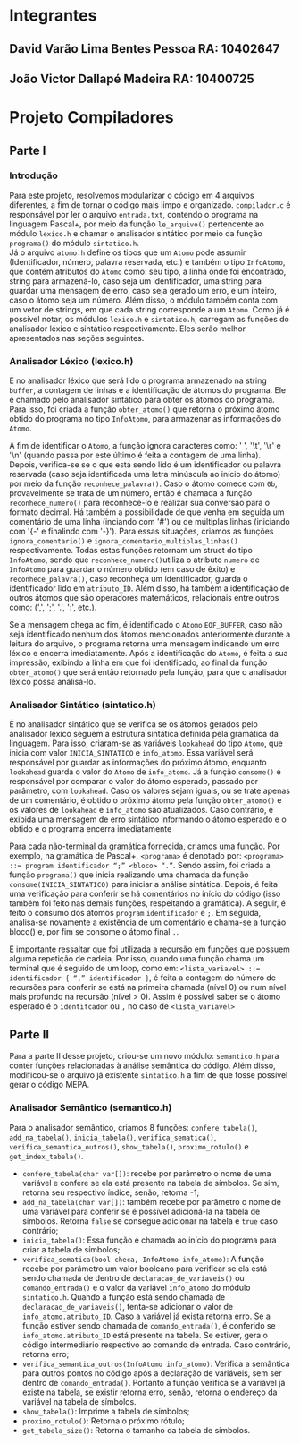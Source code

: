 # Integrantes

## David Varão Lima Bentes Pessoa   RA: 10402647
## João Victor Dallapé Madeira RA: 10400725

# Projeto Compiladores

## Parte I

### Introdução
Para este projeto, resolvemos modularizar o código em 4 arquivos diferentes, a fim de tornar o código mais limpo e organizado. `compilador.c` é responsável por ler o arquivo `entrada.txt`, contendo o programa na linguagem Pascal+, por meio da função `le_arquivo()` pertencente ao módulo `lexico.h` e chamar o analisador sintático por meio da função `programa()` do  módulo `sintatico.h`.  
Já o arquivo `atomo.h` define os tipos que um `Atomo` pode assumir (Identificador, número, palavra reservada, etc.) e também o tipo `InfoAtomo`, que contém atributos do `Atomo` como: seu tipo, a linha onde foi encontrado, string para armazená-lo, caso seja um identificador, uma string para guardar uma mensagem de erro, caso seja gerado um erro, e um inteiro, caso o átomo seja um número.  Além disso, o módulo também conta com um vetor de strings, em que cada string corresponde a um `Atomo`.
Como já é possível notar, os módulos `lexico.h` e `sintatico.h`, carregam as funções do analisador léxico e sintático respectivamente. Eles serão melhor apresentados nas seções seguintes.

### Analisador Léxico (lexico.h)
É no analisador léxico que será lido o programa armazenado na string `buffer`, a contagem de linhas e a identificação de átomos do programa. Ele é chamado pelo analisador sintático para obter os átomos do programa. Para isso, foi criada a função `obter_atomo()` que retorna o próximo átomo obtido do programa no tipo `InfoAtomo`, para armazenar as informações do `Atomo`.    

A fim de identificar o `Atomo`, a função ignora caracteres como: ' ', '\t', '\r' e '\n' (quando passa por este último é feita a contagem de uma linha). Depois, verifica-se se o que está sendo lido é um identificador ou palavra reservada (caso seja identificada uma letra minúscula ao início do átomo) por meio da função `reconhece_palavra()`. Caso o átomo comece com `0b`, provavelmente se trata de um número, então é chamada a função `reconhece_numero()` para reconhecê-lo e realizar sua conversão para o formato decimal. Há também a possibilidade de que venha em seguida um comentário de uma linha (inciando com '#') ou de múltiplas linhas (iniciando com '{-' e finalindo com '-}'). Para essas situações, criamos as funções `ignora_comentario()` e `ignora_comentario_multiplas_linhas()` respectivamente. Todas estas funções retornam um struct do tipo `InfoAtomo`, sendo que `reconhece_numero()`utiliza o atributo `numero` de `InfoAtomo` para guardar o número obtido (em caso de êxito) e `reconhece_palavra()`, caso reconheça um identificador, guarda o identificador lido em `atributo_ID`. Além disso, há também a identificação de outros átomos que são operadores matemáticos, relacionais entre outros como: (',', ';', '.', ':', etc.).    

Se a mensagem chega ao fim, é identificado o `Atomo` `EOF_BUFFER`, caso não seja identificado nenhum dos átomos mencionados anteriormente durante a leitura do arquivo, o programa retorna uma mensagem indicando um erro léxico e encerra imediatamente. Após a identificação do `Atomo`, é feita a sua impressão, exibindo a linha em que foi identificado, ao final da função `obter_atomo()` que será então retornado pela função, para que o analisador léxico possa análisá-lo.

### Analisador Sintático (sintatico.h)
É no analisador sintático que se verifica se os átomos gerados pelo analisador léxico seguem a estrutura sintática definida pela gramática da linguagem. Para isso, criaram-se as variáveis `lookahead` do tipo `Atomo`, que inicia com valor `INICIA_SINTATICO` e `info_atomo`. Essa variável será responsável por guardar as informações do próximo átomo, enquanto `lookahead` guarda o valor do `Atomo` de `info_atomo`. Já a função `consome()` é responsável por comparar o valor do átomo esperado, passado por parâmetro, com `lookahead`. Caso os valores sejam iguais, ou se trate apenas de um comentário, é obtido o próximo átomo pela função `obter_atomo()` e os valores de `lookahead` e `info_atomo` são atualizados. Caso contrário, é exibida uma mensagem de erro sintático informando o átomo esperado e o obtido e o programa encerra imediatamente  
  
Para cada não-terminal da gramática fornecida, criamos uma função. Por exemplo, na gramática de Pascal+, `<programa>` é denotado por: `<programa> ::= program identificador “;” <bloco> “.”`. Sendo assim, foi criada a função `programa()` que inicia realizando uma chamada da função `consome(INICIA_SINTATICO)` para iniciar a análise sintática. Depois, é feita uma verificação para conferir se há comentários no início do código (isso também foi feito nas demais funções, respeitando a gramática). A seguir, é feito o consumo dos átomos `program` `identificador` e `;`. Em seguida, analisa-se novamente a existência de um comentário e chama-se a função bloco() e, por fim se consome o átomo final `.`.  
  
É importante ressaltar que foi utilizada a recursão em funções que possuem alguma repetição de cadeia. Por isso, quando uma função chama um terminal que é seguido de um loop, como em: `<lista_variavel> ::= identificador { “,” identificador }`, é feita a contagem do número de recursões para conferir se está na primeira chamada (nível 0) ou num nível mais profundo na recursão (nível > 0). Assim é possível saber se o átomo esperado é o `identifcador` ou `,` no caso de `<lista_variavel>`

## Parte II

Para a parte II desse projeto, criou-se um novo módulo: `semantico.h` para conter funções relacionadas à análise semântica do código. Além disso, modificou-se o arquivo já existente `sintatico.h` a fim de que fosse possível gerar o código MEPA.

### Analisador Semântico (semantico.h)
Para o analisador semântico, criamos 8 funções: `confere_tabela()`, `add_na_tabela()`, `inicia_tabela()`, `verifica_sematica()`, `verifica_semantica_outros()`, `show_tabela()`, `proximo_rotulo()` e `get_index_tabela()`.

* `confere_tabela(char var[])`: recebe por parâmetro o nome de uma variável e confere se ela está presente na tabela de símbolos. Se sim, retorna seu respectivo índice, senão, retorna -1;
* `add_na_tabela(char var[])`: também recebe por parâmetro o nome de uma variável para conferir se é possível adicioná-la na tabela de símbolos. Retorna `false` se consegue adicionar na tabela e `true` caso contrário;
* `inicia_tabela()`: Essa função é chamada ao início do programa para criar a tabela de símbolos;
* `verifica_sematica(bool checa, InfoAtomo info_atomo)`: A função recebe por parâmetro um valor booleano para verificar se ela está sendo chamada de dentro de `declaracao_de_variaveis()` ou `comando_entrada()` e o valor da variável `info_atomo` do módulo `sintatico.h`. Quando a função está sendo chamada de `declaracao_de_variaveis()`, tenta-se adicionar o valor de `info_atomo.atributo_ID`. Caso a variável já exista retorna erro. Se a função estiver sendo chamada de `comando_entrada()`, é conferido se `info_atomo.atributo_ID` está presente na tabela. Se estiver, gera o código intermediário respectivo ao comando de entrada. Caso contrário, retorna erro;
* `verifica_semantica_outros(InfoAtomo info_atomo)`: Verifica a semântica para outros pontos no código após a declaração de variáveis, sem ser dentro de `comando_entrada()`. Portanto a função verifica se a variável já existe na tabela, se existir retorna erro, senão, retorna o endereço da variável na tabela de símbolos.
* `show_tabela()`: Imprime a tabela de símbolos;
* `proximo_rotulo()`: Retorna o próximo rótulo;
* `get_tabela_size()`: Retorna o tamanho da tabela de símbolos.